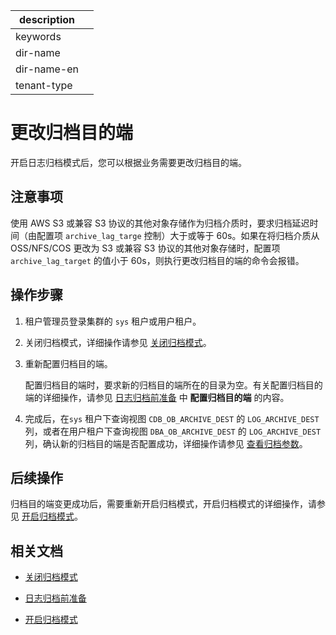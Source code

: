 |description||
|---|---|
|keywords||
|dir-name||
|dir-name-en||
|tenant-type||

# 更改归档目的端

开启日志归档模式后，您可以根据业务需要更改归档目的端。

## 注意事项

使用 AWS S3 或兼容 S3 协议的其他对象存储作为归档介质时，要求归档延迟时间（由配置项 `archive_lag_targe` 控制）大于或等于 60s。如果在将归档介质从 OSS/NFS/COS 更改为 S3 或兼容 S3 协议的其他对象存储时，配置项 `archive_lag_target` 的值小于 60s，则执行更改归档目的端的命令会报错。

## 操作步骤

1. 租户管理员登录集群的 `sys` 租户或用户租户。

2. 关闭归档模式，详细操作请参见 [关闭归档模式](400.close-the-log-archive-mode.md)。

3. 重新配置归档目的端。

   配置归档目的端时，要求新的归档目的端所在的目录为空。有关配置归档目的端的详细操作，请参见 [日志归档前准备](200.preparation-before-log-archive.md) 中 **配置归档目的端** 的内容。

4. 完成后，在`sys` 租户下查询视图 `CDB_OB_ARCHIVE_DEST` 的 `LOG_ARCHIVE_DEST` 列，或者在用户租户下查询视图 `DBA_OB_ARCHIVE_DEST` 的 `LOG_ARCHIVE_DEST` 列，确认新的归档目的端是否配置成功，详细操作请参见 [查看归档参数](800.view-parameters-of-log-archive.md)。

## 后续操作

归档目的端变更成功后，需要重新开启归档模式，开启归档模式的详细操作，请参见 [开启归档模式](300.open-the-log-archive-mode.md)。

## 相关文档

* [关闭归档模式](400.close-the-log-archive-mode.md)

* [日志归档前准备](200.preparation-before-log-archive.md)

* [开启归档模式](300.open-the-log-archive-mode.md)